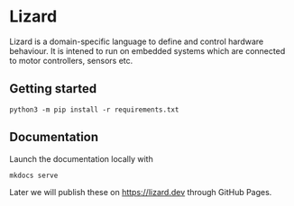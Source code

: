 # Lizard

Lizard is a domain-specific language to define and control hardware behaviour. It is intened to run on embedded systems which are connected to motor controllers, sensors etc.

## Getting started

    python3 -m pip install -r requirements.txt

## Documentation

Launch the documentation locally with

    mkdocs serve

Later we will publish these on https://lizard.dev through GitHub Pages.